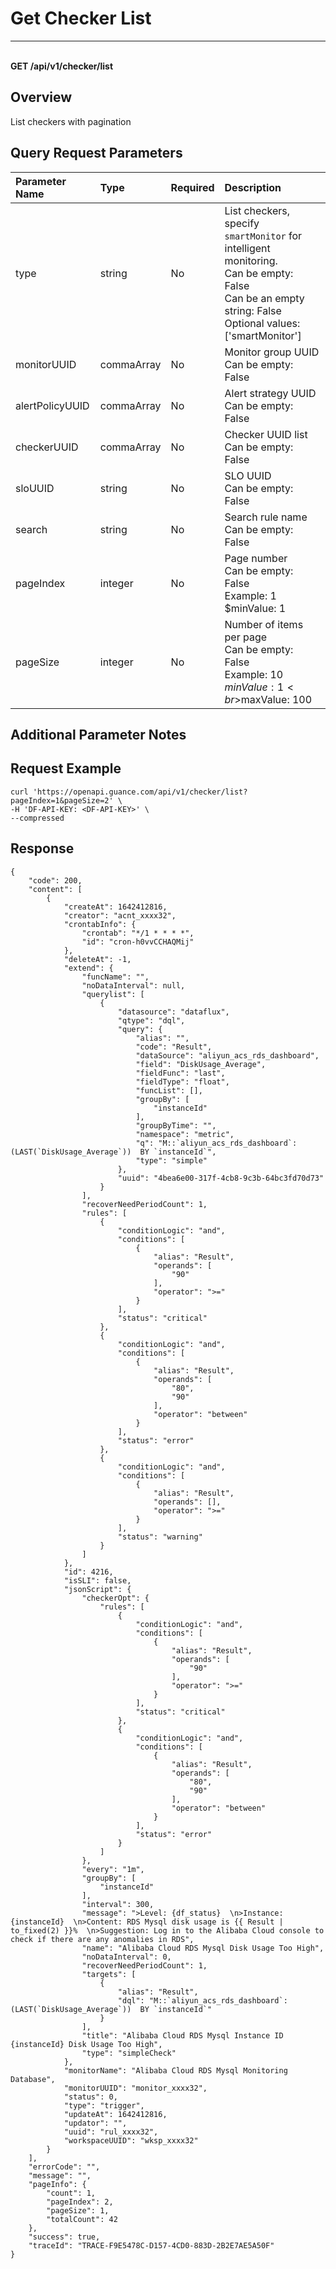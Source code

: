 # Get Checker List

---

<br />**GET /api/v1/checker/list**

## Overview
List checkers with pagination



## Query Request Parameters

| Parameter Name        | Type     | Required   | Description              |
|:-------------------|:-------|:-------|:--------------------------|
| type | string | No | List checkers, specify `smartMonitor` for intelligent monitoring.<br>Can be empty: False <br>Can be an empty string: False <br>Optional values: ['smartMonitor'] <br> |
| monitorUUID | commaArray | No | Monitor group UUID<br>Can be empty: False <br> |
| alertPolicyUUID | commaArray | No | Alert strategy UUID<br>Can be empty: False <br> |
| checkerUUID | commaArray | No | Checker UUID list<br>Can be empty: False <br> |
| sloUUID | string | No | SLO UUID<br>Can be empty: False <br> |
| search | string | No | Search rule name<br>Can be empty: False <br> |
| pageIndex | integer | No | Page number<br>Can be empty: False <br>Example: 1 <br>$minValue: 1 <br> |
| pageSize | integer | No | Number of items per page<br>Can be empty: False <br>Example: 10 <br>$minValue: 1 <br>$maxValue: 100 <br> |

## Additional Parameter Notes



## Request Example
```shell
curl 'https://openapi.guance.com/api/v1/checker/list?pageIndex=1&pageSize=2' \
-H 'DF-API-KEY: <DF-API-KEY>' \
--compressed 
```



## Response
```shell
{
    "code": 200,
    "content": [
        {
            "createAt": 1642412816,
            "creator": "acnt_xxxx32",
            "crontabInfo": {
                "crontab": "*/1 * * * *",
                "id": "cron-h0vvCCHAQMij"
            },
            "deleteAt": -1,
            "extend": {
                "funcName": "",
                "noDataInterval": null,
                "querylist": [
                    {
                        "datasource": "dataflux",
                        "qtype": "dql",
                        "query": {
                            "alias": "",
                            "code": "Result",
                            "dataSource": "aliyun_acs_rds_dashboard",
                            "field": "DiskUsage_Average",
                            "fieldFunc": "last",
                            "fieldType": "float",
                            "funcList": [],
                            "groupBy": [
                                "instanceId"
                            ],
                            "groupByTime": "",
                            "namespace": "metric",
                            "q": "M::`aliyun_acs_rds_dashboard`:(LAST(`DiskUsage_Average`))  BY `instanceId`",
                            "type": "simple"
                        },
                        "uuid": "4bea6e00-317f-4cb8-9c3b-64bc3fd70d73"
                    }
                ],
                "recoverNeedPeriodCount": 1,
                "rules": [
                    {
                        "conditionLogic": "and",
                        "conditions": [
                            {
                                "alias": "Result",
                                "operands": [
                                    "90"
                                ],
                                "operator": ">="
                            }
                        ],
                        "status": "critical"
                    },
                    {
                        "conditionLogic": "and",
                        "conditions": [
                            {
                                "alias": "Result",
                                "operands": [
                                    "80",
                                    "90"
                                ],
                                "operator": "between"
                            }
                        ],
                        "status": "error"
                    },
                    {
                        "conditionLogic": "and",
                        "conditions": [
                            {
                                "alias": "Result",
                                "operands": [],
                                "operator": ">="
                            }
                        ],
                        "status": "warning"
                    }
                ]
            },
            "id": 4216,
            "isSLI": false,
            "jsonScript": {
                "checkerOpt": {
                    "rules": [
                        {
                            "conditionLogic": "and",
                            "conditions": [
                                {
                                    "alias": "Result",
                                    "operands": [
                                        "90"
                                    ],
                                    "operator": ">="
                                }
                            ],
                            "status": "critical"
                        },
                        {
                            "conditionLogic": "and",
                            "conditions": [
                                {
                                    "alias": "Result",
                                    "operands": [
                                        "80",
                                        "90"
                                    ],
                                    "operator": "between"
                                }
                            ],
                            "status": "error"
                        }
                    ]
                },
                "every": "1m",
                "groupBy": [
                    "instanceId"
                ],
                "interval": 300,
                "message": ">Level: {df_status}  \n>Instance: {instanceId}  \n>Content: RDS Mysql disk usage is {{ Result |  to_fixed(2) }}%  \n>Suggestion: Log in to the Alibaba Cloud console to check if there are any anomalies in RDS",
                "name": "Alibaba Cloud RDS Mysql Disk Usage Too High",
                "noDataInterval": 0,
                "recoverNeedPeriodCount": 1,
                "targets": [
                    {
                        "alias": "Result",
                        "dql": "M::`aliyun_acs_rds_dashboard`:(LAST(`DiskUsage_Average`))  BY `instanceId`"
                    }
                ],
                "title": "Alibaba Cloud RDS Mysql Instance ID {instanceId} Disk Usage Too High",
                "type": "simpleCheck"
            },
            "monitorName": "Alibaba Cloud RDS Mysql Monitoring Database",
            "monitorUUID": "monitor_xxxx32",
            "status": 0,
            "type": "trigger",
            "updateAt": 1642412816,
            "updator": "",
            "uuid": "rul_xxxx32",
            "workspaceUUID": "wksp_xxxx32"
        }
    ],
    "errorCode": "",
    "message": "",
    "pageInfo": {
        "count": 1,
        "pageIndex": 2,
        "pageSize": 1,
        "totalCount": 42
    },
    "success": true,
    "traceId": "TRACE-F9E5478C-D157-4CD0-883D-2B2E7AE5A50F"
}
```